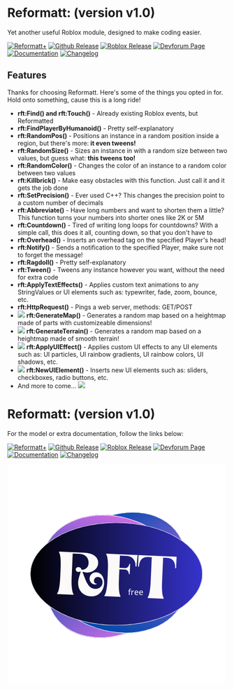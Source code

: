 <h1>Reformatt: (version v1.0)</h1>

Yet another useful Roblox module, designed to make coding easier.

[![Reformatt+](https://img.shields.io/badge/github-reformattplus-6600ff?style=plastic&logo=github)](https://github.com/iamdanygit/reformatt/releases)
[![Github Release](https://img.shields.io/badge/github-release-9999ff?style=plastic&logo=github)](https://github.com/iamdanygit/reformatt/releases)
[![Roblox Release](https://img.shields.io/badge/roblox-release-9999ff?style=plastic&logo=roblox)](https://github.com/iamdanygit/reformatt/releases)
[![Devforum Page](https://img.shields.io/badge/devforum-page-9999ff?style=plastic&logo=roblox)](https://github.com/iamdanygit/reformatt/releases)
[![Documentation](https://img.shields.io/badge/wiki-documentation-6600ff?style=plastic&logo=mdbook)](https://github.com/iamdanygit/reformatt/releases)
[![Changelog](https://img.shields.io/badge/wiki-changelog-6600ff?style=plastic&logo=mdbook)](https://github.com/iamdanygit/reformatt/releases)

## Features
Thanks for choosing Reformatt. Here's some of the things you opted in for. Hold onto something, cause this is a long ride!
* **rft:Find() and rft:Touch()** - Already existing Roblox events, but Reformatted
* **rft:FindPlayerByHumanoid()** - Pretty self-explanatory
* **rft:RandomPos()** - Positions an instance in a random position inside a region, but there's more: **it even tweens!**
* **rft:RandomSize()** - Sizes an instance in with a random size between two values, but guess what: **this tweens too!**
* **rft:RandomColor()** - Changes the color of an instance to a random color between two values
* **rft:Killbrick()** - Make easy obstacles with this function. Just call it and it gets the job done
* **rft:SetPrecision()** - Ever used C++? This changes the precision point to a custom number of decimals
* **rft:Abbreviate()** - Have long numbers and want to shorten them a little? This function turns your numbers into shorter ones like 2K or 5M
* **rft:Countdown()** - Tired of writing long loops for countdowns? With a simple call, this does it all, counting down, so that you don't have to
* **rft:Overhead()** - Inserts an overhead tag on the specified Player's head!
* **rft:Notify()** - Sends a notification to the specified Player, make sure not to forget the message!
* **rft:Ragdoll()** - Pretty self-explanatory
* **rft:Tween()** - Tweens any instance however you want, without the need for extra code
* **rft:ApplyTextEffects()** - Applies custom text animations to any StringValues or UI elements such as: typewriter, fade, zoom, bounce, etc.
* **rft:HttpRequest()** - Pings a web server, methods: GET/POST
* <img src="https://img.shields.io/badge/-plus-6600ff" width="20" /> **rft:GenerateMap()** - Generates a random map based on a heightmap made of parts with customizeable dimensions!
* <img src="https://img.shields.io/badge/-plus-6600ff" width="20" /> **rft:GenerateTerrain()** - Generates a random map based on a heightmap made of smooth terrain!
* <img src="https://img.shields.io/badge/-plus-6600ff" width="20" /> **rft:ApplyUIEffect()** - Applies custom UI effects to any UI elements such as: UI particles, UI rainbow gradients, UI rainbow colors, UI shadows, etc.
* <img src="https://img.shields.io/badge/-plus-6600ff" width="20" /> **rft:NewUIElement()** - Inserts new UI elements such as: sliders, checkboxes, radio buttons, etc.
* And more to come... <img src="https://img.shields.io/badge/-Feedback%2Fsuggestions%20on%20the%20DevForum%20are%20appreciated!-9999ff" width="260" />

<h1>Reformatt: (version v1.0)</h1>

For the model or extra documentation, follow the links below:

[![Reformatt+](https://img.shields.io/badge/github-reformattplus-6600ff?style=plastic&logo=github)](https://github.com/iamdanygit/reformatt/releases)
[![Github Release](https://img.shields.io/badge/github-release-9999ff?style=plastic&logo=github)](https://github.com/iamdanygit/reformatt/releases)
[![Roblox Release](https://img.shields.io/badge/roblox-release-9999ff?style=plastic&logo=roblox)](https://github.com/iamdanygit/reformatt/releases)
[![Devforum Page](https://img.shields.io/badge/devforum-page-9999ff?style=plastic&logo=roblox)](https://github.com/iamdanygit/reformatt/releases)
[![Documentation](https://img.shields.io/badge/wiki-documentation-6600ff?style=plastic&logo=mdbook)](https://github.com/iamdanygit/reformatt/releases)
[![Changelog](https://img.shields.io/badge/wiki-changelog-6600ff?style=plastic&logo=mdbook)](https://github.com/iamdanygit/reformatt/releases)

<img src="gitassets/rftbg.png" width="500" />
